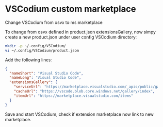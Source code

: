 # VSCodium custom marketplace

Change VSCodium from osvx to ms marketplace



To change from osvx defined in product.json extensionsGallery, now simpy create a new product.json under user config VSCodium directory:



```bash
mkdir -p ~/.config/VSCodium/
vi ~/.config/VSCodium/product.json
```

Add the following lines:

```json
{
  "nameShort": "Visual Studio Code",
  "nameLong": "Visual Studio Code",
  "extensionsGallery": {
    "serviceUrl": "https://marketplace.visualstudio.com/_apis/public/gallery",
    "cacheUrl": "https://vscode.blob.core.windows.net/gallery/index",
    "itemUrl": "https://marketplace.visualstudio.com/items"
  }
}
```

Save and start VSCodium, check if extension marketplace now link to new marketplace.

